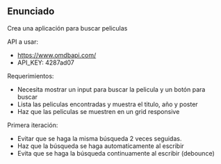 ## Enunciado

Crea una aplicación para buscar peliculas

API a usar:

- https://www.omdbapi.com/
- API_KEY: 4287ad07

Requerimientos:

- Necesita mostrar un input para buscar la pelicula y un botón para buscar
- Lista las peliculas encontradas y muestra el titulo, año y poster
- Haz que las peliculas se muestren en un grid responsive

Primera iteración:

- Evitar que se haga la misma búsqueda 2 veces seguidas.
- Haz que la búsqueda se haga automaticamente al escribir
- Evita que se haga la búsqueda continuamente al escribir (debounce)